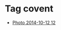 <!--
title: Tag covent
date: 2020-06-28T14:49:39.805Z
tags:
-->
# Tag covent

 * [Photo 2014-10-12 12](99810542427.md)